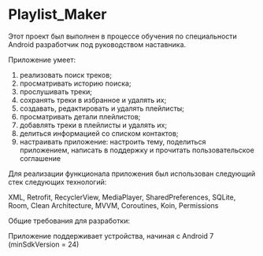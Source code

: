 # Playlist_Maker
Этот проект был выполнен в процессе обучения по специальности Android разработчик под руководством наставника.

Приложение умеет:

1) реализовать поиск треков;
2) просматривать историю поиска;
3) прослушивать треки;
4) сохранять треки в избранное и удалять их;
5) создавать, редактировать и удалять плейлисты;
6) просматривать детали плейлистов;
7) добавлять треки в плейлисты и удалять их;
8) делиться информацией со списком контактов;
9) настраивать приложение: настроить тему, поделиться приложением, написать в поддержку и прочитать пользовательское соглашение

Для реализации функционала приложения был использован следующий стек следующих технологий:

XML, Retrofit, RecyclerView, MediaPlayer, SharedPreferences, SQLite, Room, Clean Architecture, MVVM, Coroutines, Koin, Permissions

Общие требования для разработки:

Приложение поддерживает устройства, начиная с Android 7 (minSdkVersion = 24)


